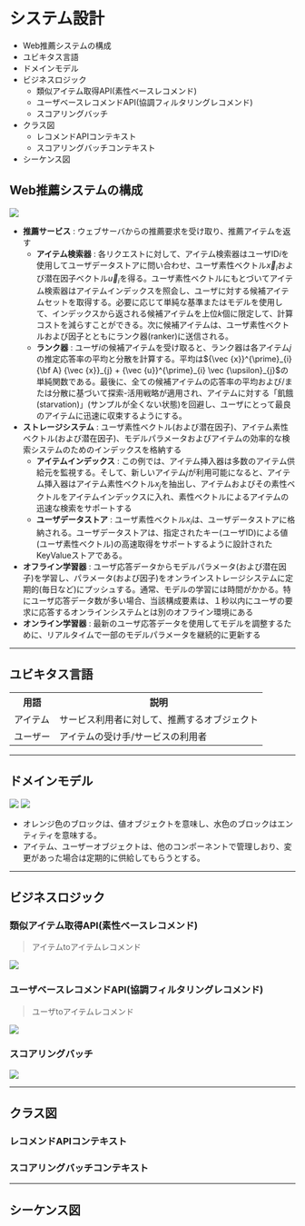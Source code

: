 # システム設計

<!-- MarkdownTOC -->

- Web推薦システムの構成
- ユビキタス言語
- ドメインモデル
- ビジネスロジック
    - 類似アイテム取得API\(素性ベースレコメンド\)
    - ユーザベースレコメンドAPI\(協調フィルタリングレコメンド\)
    - スコアリングバッチ
- クラス図
    - レコメンドAPIコンテキスト
    - スコアリングバッチコンテキスト
- シーケンス図

<!-- /MarkdownTOC -->


## Web推薦システムの構成

<img src="./imgs/一般的なウェブ推薦システムの構成.png">

 - <strong>推薦サービス</strong> : ウェブサーバからの推薦要求を受け取り、推薦アイテムを返す
    - <strong>アイテム検索器</strong> : 各リクエストに対して、アイテム検索器はユーザID$i$を使用してユーザデータストアに問い合わせ、ユーザ素性ベクトル$\vec {x}_{i}$および潜在因子ベクトル$\vec {u}_{i}$を得る。ユーザ素性ベクトルにもとづいてアイテム検索器はアイテムインデックスを照会し、ユーザに対する候補アイテムセットを取得する。必要に応じて単純な基準またはモデルを使用して、インデックスから返される候補アイテムを上位$k$個に限定して、計算コストを減らすことができる。次に候補アイテムは、ユーザ素性ベクトルおよび因子とともにランク器(ranker)に送信される。
    - <strong>ランク器</strong> : ユーザ$i$の候補アイテムを受け取ると、ランク器は各アイテム$j$の推定応答率の平均と分散を計算する。平均は${\vec {x}}^{\prime}_{i} {\bf A} {\vec {x}}_{j} + {\vec {u}}^{\prime}_{i} \vec {\upsilon}_{j}$の単純関数である。最後に、全ての候補アイテムの応答率の平均および/または分散に基づいて探索-活用戦略が適用され、アイテムに対する「飢餓(starvation)」(サンプルが全くない状態)を回避し、ユーザにとって最良のアイテムに迅速に収束するようにする。
 - <strong>ストレージシステム</strong> : ユーザ素性ベクトル(および潜在因子)、アイテム素性ベクトル(および潜在因子)、モデルパラメータおよびアイテムの効率的な検索システムのためのインデックスを格納する
    - <strong>アイテムインデックス</strong> : この例では、アイテム挿入器は多数のアイテム供給元を監視する。そして、新しいアイテム$j$が利用可能になると、アイテム挿入器はアイテム素性ベクトル$x_{j}$を抽出し、アイテムおよびその素性ベクトルをアイテムインデックスに入れ、素性ベクトルによるアイテムの迅速な検索をサポートする
    - <strong>ユーザデータストア</strong> : ユーザ素性ベクトル$x_{i}$は、ユーザデータストアに格納される。ユーザデータストアは、指定されたキー(ユーザID)による値(ユーザ素性ベクトル)の高速取得をサポートするように設計されたKeyValueストアである。
 - <strong>オフライン学習器</strong> : ユーザ応答データからモデルパラメータ(および潜在因子)を学習し、パラメータ(および因子)をオンラインストレージシステムに定期的(毎日など)にプッシュする。通常、モデルの学習には時間がかかる。特にユーザ応答データ数が多い場合、当該構成要素は、１秒以内にユーザの要求に応答するオンラインシステムとは別のオフライン環境にある
 - <strong>オンライン学習器</strong> : 最新のユーザ応答データを使用してモデルを調整するために、リアルタイムで一部のモデルパラメータを継続的に更新する

---
## ユビキタス言語

<table>
    <tr>
        <th>用語</th>
        <th>説明</th>
    </tr>
    <tr>
        <td>アイテム</td>
        <td>サービス利用者に対して、推薦するオブジェクト</td>
    </tr>
    <tr>
        <td>ユーザー</td>
        <td>アイテムの受け手/サービスの利用者</td>
    </tr>
</table>

---
## ドメインモデル

<img src="imgs/ドメインモデル①.png">
<img src="imgs/ドメインモデル②.png">

 - オレンジ色のブロックは、値オブジェクトを意味し、水色のブロックはエンティティを意味する。
 - アイテム、ユーザーオブジェクトは、他のコンポーネントで管理しおり、変更があった場合は定期的に供給してもらうとする。

---
## ビジネスロジック
### 類似アイテム取得API(素性ベースレコメンド)
> アイテムtoアイテムレコメンド

<img src="imgs/ビジネスロジック/類似アイテム取得API.png">

### ユーザベースレコメンドAPI(協調フィルタリングレコメンド)
> ユーザtoアイテムレコメンド

<img src="imgs/ビジネスロジック/ユーザベースレコメンドAPI.png">

### スコアリングバッチ

<img src="imgs/ビジネスロジック/スコアリングバッチ.png">

----
## クラス図
### レコメンドAPIコンテキスト


### スコアリングバッチコンテキスト


---
## シーケンス図

